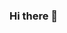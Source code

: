 ### Hi there 👋

<!--
- 🔭 I’m currently working on how to create Android Apps!
- 🌱 I’m currently learning Kotlin!
- 🤔 I’m looking for help with Android App Development!
- ⚡ Fun fact: I do love Philosophy!
-->
